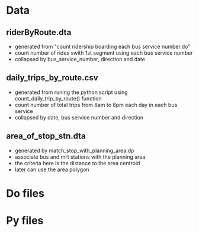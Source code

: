 # Data

## riderByRoute.dta
* generated from "count ridership boarding each bus service number.do"
* count number of rides swith 1st segment using each bus service number
* collapsed by bus_service_number, direction and date


## daily_trips_by_route.csv
* generated from runing the python script using count_daily_trip_by_route() function
* count number of total trips from 8am to 8pm each day in each bus service
* collapsed by date, bus service number and direction


## area_of_stop_stn.dta
* generated by match_stop_with_planning_area.dp
* associate bus and mrt stations with the planning area
* the criteria here is the distance to the area centroid
* later can use the area polygon


# Do files


# Py files